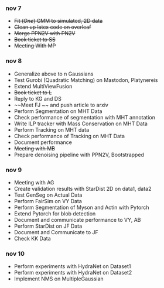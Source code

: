 ### nov 7 
* ~~Fit (*One*) GMM to simulated, 2D data~~ 
* ~~Clean up latex code on overleaf~~
* ~~Merge PPN2V with PN2V~~
* ~~Book ticket to SS~~
* ~~Meeting With MP~~


### nov 8
* Generalize above to n Gaussians
* Test Gurobi (Quadratic Matching) on Mastodon, Platynereis 
* Extend MultiViewFusion
* ~~Book ticket to L~~
* Reply to KG and DS
* ~~Meet FJ ~~ and push article to arxiv
* Perform Segmentation on MHT Data
* Check performance of segmentation with MHT annotation
* Write ILP tracker with Mass Conservation on MHT Data
* Perform Tracking on MHT data
* Check performance of Tracking on MHT Data
* Document performance
* ~~Meeting with MB~~
* Prepare denoising pipeline with PPN2V, Bootstrapped

### nov 9
* Meeting with AG
* Create validation results with StarDist 2D on data1, data2
* Test GenSeg on Actual Data
* Perform FairSim on VY Data
* Perform Segmentation of Myson and Actin with Pytorch
* Extend Pytorch for blob detection
* Document and communicate performance to VY, AB
* Perform StarDist on JF Data
* Document and Communicate to JF
* Check KK Data

### nov 10
* Perform experiments with HydraNet on Dataset1
* Perform experiments with HydraNet on Dataset2
* Implement NMS on MultipleGaussian





